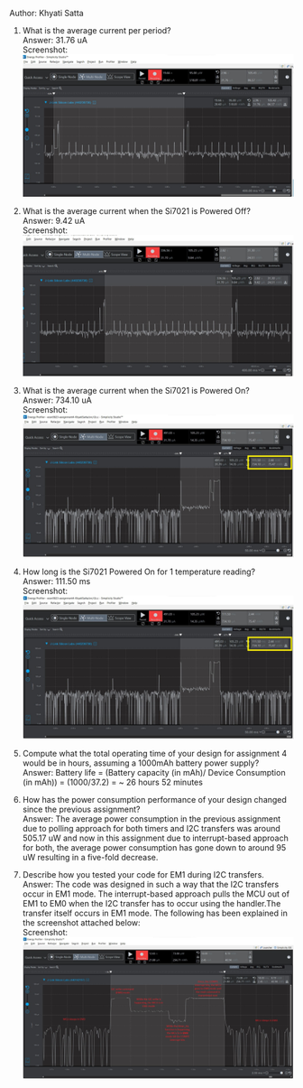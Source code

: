 Author: Khyati Satta

1. What is the average current per period?
   <br>Answer: 31.76 uA
   <br>Screenshot:  
   ![Avg_current_per_period](/screenshots/avg_current_per_period.jpg?raw=true)  

2. What is the average current when the Si7021 is Powered Off?
   <br>Answer: 9.42 uA
   <br>Screenshot:  
   ![Avg_current_LPM_Off](/screenshots/avg_current_lpm_off.jpg?raw=true)  

3. What is the average current when the Si7021 is Powered On?
   <br>Answer: 734.10 uA
   <br>Screenshot:  
   ![Avg_current_LPM_On](/screenshots/avg_current_lpm_on.jpg?raw=true)  

4. How long is the Si7021 Powered On for 1 temperature reading?
   <br>Answer: 111.50 ms
   <br>Screenshot:  
   ![duration_lpm_on](/screenshots/avg_current_lpm_on.jpg?raw=true)  

5. Compute what the total operating time of your design for assignment 4 would be in hours, assuming a 1000mAh battery power supply?
   <br>Answer: Battery life = (Battery capacity (in mAh)/ Device Consumption (in mAh)) = (1000/37.2) = ~ 26 hours 52 minutes
   
6. How has the power consumption performance of your design changed since the previous assignment?
   <br>Answer: The average power consumption in the previous assignment due to polling approach for both timers and I2C transfers was around 505.17 uW and now in this assignment due to interrupt-based approach for both, the average power consumption has gone down to around 95 uW resulting in a five-fold decrease.

7. Describe how you tested your code for EM1 during I2C transfers.
   <br>Answer: The code was designed in such a way that the I2C transfers occur in EM1 mode. The interrupt-based approach pulls the MCU out of EM1 to EM0 when the I2C transfer has to occur using the handler.The transfer itself occurs in EM1 mode. The following has been explained in the screenshot attached below:
    <br>Screenshot: 
   ![I2C_Transfer](/screenshots/I2C_Transfer.jpg?raw=true)  

   
